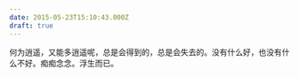 ```yaml
---
date: 2015-05-23T15:10:43.000Z
draft: true
---
```

何为逍遥，又能多逍遥呢，总是会得到的，总是会失去的。没有什么好，也没有什么不好。痴痴念念。浮生而已。
